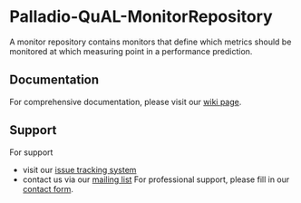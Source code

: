 # Palladio-QuAL-MonitorRepository
A monitor repository contains monitors that define which metrics should be monitored at which measuring point in a performance prediction.

## Documentation
For comprehensive documentation, please visit our [wiki page](https://sdqweb.ipd.kit.edu/wiki/QuAL).

## Support
For support
* visit our [issue tracking system](https://palladio-simulator.com/jira)
* contact us via our [mailing list](https://lists.ira.uni-karlsruhe.de/mailman/listinfo/palladio-dev)
For professional support, please fill in our [contact form](http://www.palladio-simulator.com/about_palladio/support/).
